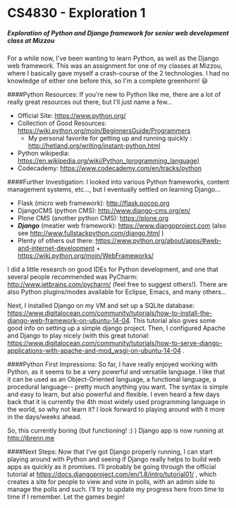 # CS4830 - Exploration 1
##### *Exploration of Python and Django framework for senior web development class at Mizzou*

For a while now, I've been wanting to learn Python, as well as the Django web framework.  This was an assignment for one of my classes at Mizzou, where I basically gave myself a crash-course of the 2 technologies. I had no knowledge of either one before this, so I'm a complete greenhorn! :smiley:

####Python Resources:
If you're new to Python like me, there are a lot of really great resources out there, but I'll just name a few...
- Official Site: https://www.python.org/
- Collection of Good Resources: https://wiki.python.org/moin/BeginnersGuide/Programmers
  - My personal favorite for getting up and running quickly : http://hetland.org/writing/instant-python.html
- Python wikipedia: https://en.wikipedia.org/wiki/Python_(programming_language)
- Codecademy: https://www.codecademy.com/en/tracks/python

####Further Investigation:
I looked into various Python frameworks, content management systems, etc..., but I eventually settled on learning Django...
- Flask (micro web framework): http://flask.pocoo.org
- DjangoCMS (python CMS): http://www.django-cms.org/en/
- Plone CMS (another python CMS): https://plone.org
- **_Django_** (meatier web framework): https://www.djangoproject.com (also see http://www.fullstackpython.com/django.html )
- Plenty of others out there: https://www.python.org/about/apps/#web-and-internet-development + https://wiki.python.org/moin/WebFrameworks/ 

I did a little research on good IDEs for Python development, and one that several people recommended was PyCharm: http://www.jetbrains.com/pycharm/ (feel free to suggest others!).
There are also Python plugins/modes available for Eclipse, Emacs, and many others...

Next, I installed Django on my VM and set up a SQLite database: https://www.digitalocean.com/community/tutorials/how-to-install-the-django-web-framework-on-ubuntu-14-04. This tutorial also gives some good info on setting up a simple django project.  Then, I configured Apache and Django to play nicely (with this great tutorial: https://www.digitalocean.com/community/tutorials/how-to-serve-django-applications-with-apache-and-mod_wsgi-on-ubuntu-14-04 .

####Python First Impressions: 
So far, I have really enjoyed working with Python, as it seems to be a very powerful and versatile language.
I like that it can be used as an Object-Oriented language, a functional language, a procedural language-- pretty much anything you want.
The syntax is simple and easy to learn, but also powerful and flexible.
I even heard a few days back that it is currently the 4th most widely used programming language in the world, so why not learn it? 
I look forward to playing around with it more in the days/weeks ahead.  

So, this currently boring (but functioning! :) ) Django app is now running at http://jbrenn.me 

####Next Steps:
Now that I’ve got Django properly running, I can start playing around with Python and seeing if Django really helps to build web apps as quickly as it promises.  I’ll probably be going through the official tutorial at https://docs.djangoproject.com/en/1.8/intro/tutorial01/ , which creates a site for people to view and vote in polls, with an admin side to manage the polls and such.  I’ll try to update my progress here from time to time if I remember.  Let the games begin!
